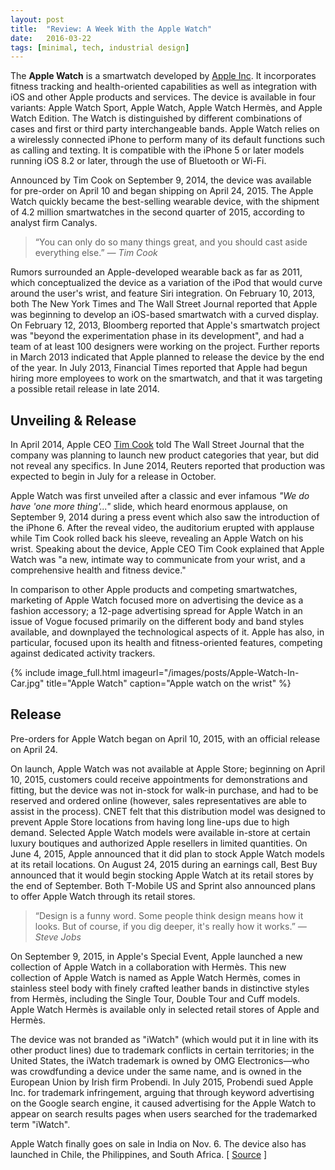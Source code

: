 ```yaml
---
layout: post
title:  "Review: A Week With the Apple Watch"
date:   2016-03-22
tags: [minimal, tech, industrial design]
---
```

The **Apple Watch** is a smartwatch developed by [Apple Inc](http://www.apple.com/). It incorporates fitness tracking and health-oriented capabilities as well as integration with iOS and other Apple products and services. The device is available in four variants: Apple Watch Sport, Apple Watch, Apple Watch Hermès, and Apple Watch Edition. The Watch is distinguished by different combinations of cases and first or third party interchangeable bands. Apple Watch relies on a wirelessly connected iPhone to perform many of its default functions such as calling and texting. It is compatible with the iPhone 5 or later models running iOS 8.2 or later, through the use of Bluetooth or Wi-Fi. 

<!--more-->

Announced by Tim Cook on September 9, 2014, the device was available for pre-order on April 10 and began shipping on April 24, 2015. The Apple Watch quickly became the best-selling wearable device, with the shipment of 4.2 million smartwatches in the second quarter of 2015, according to analyst firm Canalys.

>“You can only do so many things great, and you should cast aside everything else.”
><cite>― Tim Cook</cite>

Rumors surrounded an Apple-developed wearable back as far as 2011, which conceptualized the device as a variation of the iPod that would curve around the user's wrist, and feature Siri integration. On February 10, 2013, both The New York Times and The Wall Street Journal reported that Apple was beginning to develop an iOS-based smartwatch with a curved display. On February 12, 2013, Bloomberg reported that Apple's smartwatch project was "beyond the experimentation phase in its development", and had a team of at least 100 designers were working on the project. Further reports in March 2013 indicated that Apple planned to release the device by the end of the year. In July 2013, Financial Times reported that Apple had begun hiring more employees to work on the smartwatch, and that it was targeting a possible retail release in late 2014.

## Unveiling & Release

In April 2014, Apple CEO [Tim Cook](https://en.wikipedia.org/wiki/Tim_Cook) told The Wall Street Journal that the company was planning to launch new product categories that year, but did not reveal any specifics. In June 2014, Reuters reported that production was expected to begin in July for a release in October.

Apple Watch was first unveiled after a classic and ever infamous *"We do have 'one more thing'..."* slide, which heard enormous applause, on September 9, 2014 during a press event which also saw the introduction of the iPhone 6. After the reveal video, the auditorium erupted with applause while Tim Cook rolled back his sleeve, revealing an Apple Watch on his wrist. Speaking about the device, Apple CEO Tim Cook explained that Apple Watch was "a new, intimate way to communicate from your wrist, and a comprehensive health and fitness device."

In comparison to other Apple products and competing smartwatches, marketing of Apple Watch focused more on advertising the device as a fashion accessory; a 12-page advertising spread for Apple Watch in an issue of Vogue focused primarily on the different body and band styles available, and downplayed the technological aspects of it. Apple has also, in particular, focused upon its health and fitness-oriented features, competing against dedicated activity trackers.

{% include image_full.html imageurl="/images/posts/Apple-Watch-In-Car.jpg" title="Apple Watch" caption="Apple watch on the wrist" %}

## Release

Pre-orders for Apple Watch began on April 10, 2015, with an official release on April 24.

On launch, Apple Watch was not available at Apple Store; beginning on April 10, 2015, customers could receive appointments for demonstrations and fitting, but the device was not in-stock for walk-in purchase, and had to be reserved and ordered online (however, sales representatives are able to assist in the process). CNET felt that this distribution model was designed to prevent Apple Store locations from having long line-ups due to high demand. Selected Apple Watch models were available in-store at certain luxury boutiques and authorized Apple resellers in limited quantities. On June 4, 2015, Apple announced that it did plan to stock Apple Watch models at its retail locations. On August 24, 2015 during an earnings call, Best Buy announced that it would begin stocking Apple Watch at its retail stores by the end of September. Both T-Mobile US and Sprint also announced plans to offer Apple Watch through its retail stores.

>“Design is a funny word. Some people think design means how it looks. But of course, if you dig deeper, it's really how it works.” <cite>― Steve Jobs</cite>

On September 9, 2015, in Apple's Special Event, Apple launched a new collection of Apple Watch in a collaboration with Hermès. This new collection of Apple Watch is named as Apple Watch Hermès, comes in stainless steel body with finely crafted leather bands in distinctive styles from Hermès, including the Single Tour, Double Tour and Cuff models. Apple Watch Hermès is available only in selected retail stores of Apple and Hermès.

The device was not branded as "iWatch" (which would put it in line with its other product lines) due to trademark conflicts in certain territories; in the United States, the iWatch trademark is owned by OMG Electronics—who was crowdfunding a device under the same name, and is owned in the European Union by Irish firm Probendi. In July 2015, Probendi sued Apple Inc. for trademark infringement, arguing that through keyword advertising on the Google search engine, it caused advertising for the Apple Watch to appear on search results pages when users searched for the trademarked term "iWatch".

Apple Watch finally goes on sale in India on Nov. 6. The device also has launched in Chile, the Philippines, and South Africa.  [ [Source](https://en.wikipedia.org/wiki/Apple_Watch) ]
